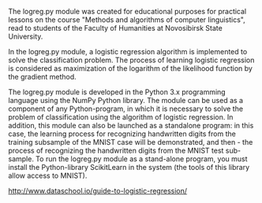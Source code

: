 The logreg.py module was created for educational purposes for practical lessons on the course "Methods and algorithms of computer linguistics", read to students of the Faculty of Humanities at Novosibirsk State University.

In the logreg.py module, a logistic regression algorithm is implemented to solve the classification problem. The process of learning logistic regression is considered as maximization of the logarithm of the likelihood function by the gradient method.

The logreg.py module is developed in the Python 3.x programming language using the NumPy Python library. The module can be used as a component of any Python-program, in which it is necessary to solve the problem of classification using the algorithm of logistic regression. In addition, this module can also be launched as a standalone program: in this case, the learning process for recognizing handwritten digits from the training subsample of the MNIST case will be demonstrated, and then - the process of recognizing the handwritten digits from the MNIST test sub-sample. To run the logreg.py module as a stand-alone program, you must install the Python-library ScikitLearn in the system (the tools of this library allow access to MNIST).

http://www.dataschool.io/guide-to-logistic-regression/